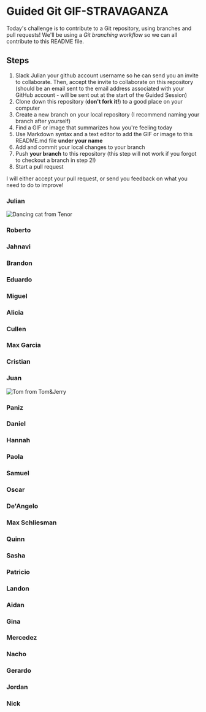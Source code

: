 # Guided Git GIF-STRAVAGANZA

Today's challenge is to contribute to a Git repository, using branches and pull requests! We'll be using a *Git branching workflow* so we can all contribute to this README file.

## Steps

1. Slack Julian your github account username so he can send you an invite to collaborate. Then, accept the invite to collaborate on this repository (should be an email sent to the email address associated with your GitHub account - will be sent out at the start of the Guided Session)
2. Clone down this repository (**don't fork it!**) to a good place on your computer
3. Create a new branch on your local repository (I recommend naming your branch after yourself)
4. Find a GIF or image that summarizes how you're feeling today
5. Use Markdown syntax and a text editor to add the GIF or image to this README.md file **under your name**
6. Add and commit your local changes to your branch
7. Push **your branch** to this repository (this step will not work if you forgot to checkout a branch in step 2!)
8. Start a pull request

I will either accept your pull request, or send you feedback on what you need to do to improve!


### Julian

![Dancing cat from Tenor](https://media.tenor.com/QM-si3_EAyIAAAAC/listening-to-music-dancing.gif)

### Roberto

### Jahnavi

### Brandon

### Eduardo

### Miguel

### Alicia

### Cullen

### Max Garcia

### Cristian

### Juan
![Tom from Tom&Jerry](https://media.tenor.com/v59uPIpJvkUAAAAd/sushichaeng-reaction.gif)
### Paniz

### Daniel

### Hannah

### Paola

### Samuel

### Oscar

### De'Angelo

### Max Schliesman

### Quinn

### Sasha

### Patricio

### Landon

### Aidan

### Gina

### Mercedez

### Nacho

### Gerardo

### Jordan

### Nick
